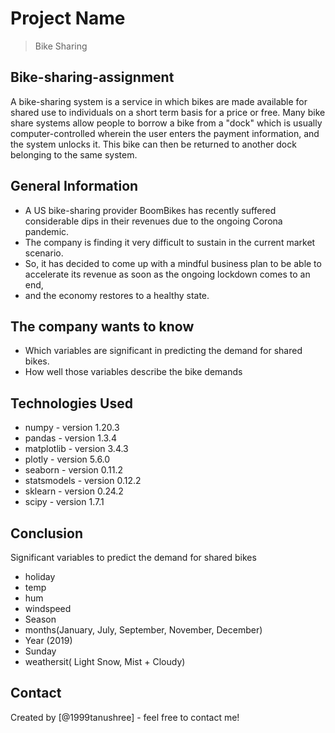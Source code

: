 # Project Name
> Bike Sharing


## Bike-sharing-assignment
A bike-sharing system is a service in which bikes are made available for shared use to individuals on a short term basis for a price or free. Many bike share systems allow people to borrow a bike from a "dock" which is usually computer-controlled wherein the user enters the payment information, and the system unlocks it. This bike can then be returned to another dock belonging to the same system.

## General Information
- A US bike-sharing provider BoomBikes has recently suffered considerable dips in their revenues due to the ongoing Corona pandemic.
- The company is finding it very difficult to sustain in the current market scenario.
- So, it has decided to come up with a mindful business plan to be able to accelerate its revenue as soon as the ongoing lockdown comes to an end,
-  and the economy restores to a healthy state.

## The company wants to know
- Which variables are significant in predicting the demand for shared bikes.
- How well those variables describe the bike demands





## Technologies Used
- numpy - version 1.20.3
- pandas - version 1.3.4
- matplotlib - version 3.4.3
- plotly - version 5.6.0
- seaborn - version 0.11.2
- statsmodels - version 0.12.2
- sklearn - version 0.24.2
- scipy - version 1.7.1

## Conclusion
Significant variables to predict the demand for shared bikes
- holiday
- temp
- hum
- windspeed
- Season
- months(January, July, September, November, December)
- Year (2019)
- Sunday
- weathersit( Light Snow, Mist + Cloudy)

## Contact
Created by [@1999tanushree] - feel free to contact me!


